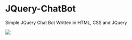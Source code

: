 # JQuery-ChatBot
Simple JQuery Chat Bot Written in HTML, CSS and JQuery

![](https://i.imgur.com/XfVph51.png)
